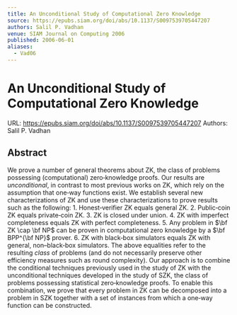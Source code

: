 ```yaml
---
title: An Unconditional Study of Computational Zero Knowledge
source: https://epubs.siam.org/doi/abs/10.1137/S0097539705447207
authors: Salil P. Vadhan
venue: SIAM Journal on Computing 2006
published: 2006-06-01
aliases:
  - Vad06
---
```

# An Unconditional Study of Computational Zero Knowledge
URL: https://epubs.siam.org/doi/abs/10.1137/S0097539705447207
Authors: Salil P. Vadhan

## Abstract
We prove a number of general theorems about ZK, the class of problems possessing (computational) zero‐knowledge proofs. Our results are *unconditional*, in contrast to most previous works on ZK, which rely on the assumption that one‐way functions exist. We establish several new characterizations of ZK and use these characterizations to prove results such as the following: 1. Honest‐verifier ZK equals general ZK. 2. Public‐coin ZK equals private‐coin ZK. 3. ZK is closed under union. 4. ZK with imperfect completeness equals ZK with perfect completeness. 5. Any problem in $\bf ZK \cap \bf NP$ can be proven in computational zero knowledge by a $\bf BPP^{\bf NP}$ prover. 6. ZK with black‐box simulators equals ZK with general, non–black‐box simulators. The above equalities refer to the resulting *class* of problems (and do not necessarily preserve other efficiency measures such as round complexity). Our approach is to combine the conditional techniques previously used in the study of ZK with the unconditional techniques developed in the study of SZK, the class of problems possessing statistical zero‐knowledge proofs. To enable this combination, we prove that every problem in ZK can be decomposed into a problem in SZK together with a set of instances from which a one‐way function can be constructed.
